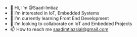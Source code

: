 - 👋 Hi, I’m @Saad-Imtiaz
- 👀 I’m interested in IoT, Embedded Systems
- 🌱 I’m currently learning Front End Development
- 💞️ I’m looking to collaborate on IoT and Embedded Projects
- 📫 How to reach me saadimtiazsial@gmail.com

<!---
Saad-Imtiaz/Saad-Imtiaz is a ✨ special ✨ repository because its `README.md` (this file) appears on your GitHub profile.
You can click the Preview link to take a look at your changes.
--->
